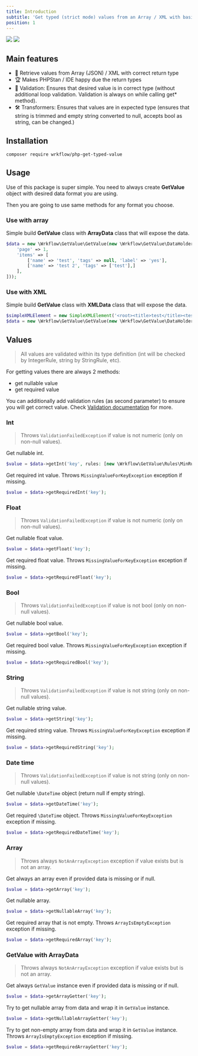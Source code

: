 ```yaml
---
title: Introduction
subtitle: 'Get typed (strict mode) values from an Array / XML with basic validation.'
position: 1
---
```


<img src="https://img.shields.io/badge/PHPStan-8-blue" class="inline-flex" style="margin: 0;" /> 
<img src="https://img.shields.io/badge/PHP-8.1-B0B3D6"  class="inline-flex" style="margin: 0;" />

## Main features

- 🚀 Retrieve values from Array (JSON) / XML with correct return type
- 🏆 Makes PHPStan / IDE happy due the return types
- 🤹‍ Validation: Ensures that desired value is in correct type (without additional loop validation. Validation is always on
  while calling get* method).
- 🛠 Transformers: Ensures that values are in expected type (ensures that string is trimmed and empty string converted to
  null, accepts bool as string, can be changed.)

## Installation

```bash
composer require wrkflow/php-get-typed-value
```

## Usage

Use of this package is super simple. You need to always create **GetValue** object with desired data format you are
using.

Then you are going to use same methods for any format you choose.

### Use with array

Simple build **GetValue** class with **ArrayData** class that will expose the data.

```php
$data = new \Wrkflow\GetValue\GetValue(new \Wrkflow\GetValue\DataHolders\ArrayData([
    'page' => 1, 
    'items' => [
        ['name' => 'test', 'tags' => null, 'label' => 'yes'], 
        ['name' => 'test 2', 'tags' => ['test'],]
    ],
]));
```

### Use with XML

Simple build **GetValue** class with **XMLData** class that will expose the data.

```php
$simpleXMLElement = new SimpleXMLElement('<root><title>test</title><test attribute="test"/></root>');
$data = new \Wrkflow\GetValue\GetValue(new \Wrkflow\GetValue\DataHolders\XMLData($simpleXMLElement));
```

## Values

> All values are validated within its type definition (int will be checked by IntegerRule, string by StringRule, etc).

For getting values there are always 2 methods:

- get nullable value
- get required value

You can additionally add validation rules (as second parameter) to ensure you will get correct value.
Check [Validation documentation](/validation) for more.

### Int

> Throws `ValidationFailedException` if value is not numeric (only on non-null values).

Get nullable int.

```php
$value = $data->getInt('key', rules: [new \Wrkflow\GetValue\Rules\MinRule(0)]);
```

Get required int value. Throws `MissingValueForKeyException` exception if missing.

```php
$value = $data->getRequiredInt('key');
```

### Float

> Throws `ValidationFailedException` if value is not numeric (only on non-null values).

Get nullable float value.

```php
$value = $data->getFloat('key');
```

Get required float value. Throws `MissingValueForKeyException` exception if missing.

```php
$value = $data->getRequiredFloat('key');
```

### Bool

> Throws `ValidationFailedException` if value is not bool (only on non-null values).

Get nullable bool value.

```php
$value = $data->getBool('key');
```

Get required bool value. Throws `MissingValueForKeyException` exception if missing.

```php
$value = $data->getRequiredBool('key');
```

### String

> Throws `ValidationFailedException` if value is not string (only on non-null values).

Get nullable string value.

```php
$value = $data->getString('key');
```

Get required string value. Throws `MissingValueForKeyException` exception if missing.

```php
$value = $data->getRequiredString('key');
```

### Date time

> Throws `ValidationFailedException` if value is not string (only on non-null values).


Get nullable `\DateTime` object (return null if empty string).

```php
$value = $data->getDateTime('key');
```

Get required `\DateTime` object. Throws `MissingValueForKeyException` exception if missing.

```php
$value = $data->getRequiredDateTime('key');
```

### Array

> Throws always `NotAnArrayException` exception if value exists but is not an array.

Get always an array even if provided data is missing or if null.

```php
$value = $data->getArray('key');
```

Get nullable array.

```php
$value = $data->getNullableArray('key');
```

Get required array that is not empty. Throws `ArrayIsEmptyException` exception if missing.

```php
$value = $data->getRequiredArray('key');
```

### GetValue with ArrayData

> Throws always `NotAnArrayException` exception if value exists but is not an array.

Get always `GetValue` instance even if provided data is missing or if null.

```php
$value = $data->getArrayGetter('key');
```

Try to get nullable array from data and wrap it in `GetValue` instance.

```php
$value = $data->getNullableArrayGetter('key');
```

Try to get non-empty array from data and wrap it in `GetValue` instance. Throws `ArrayIsEmptyException` exception if
missing.

```php
$value = $data->getRequiredArrayGetter('key');
```
